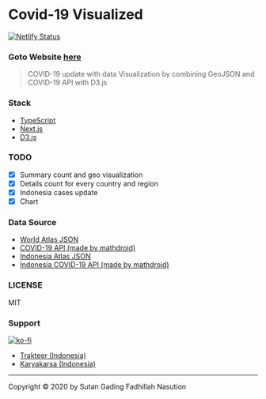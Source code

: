 # Covid-19 Visualized

[![Netlify Status](https://api.netlify.com/api/v1/badges/50106a8f-ac07-47fa-97b8-6652f1c00f75/deploy-status)](https://app.netlify.com/sites/brave-ptolemy-6ebec8/deploys)

### Goto Website [here](https://covid19.sutanlab.id)

> COVID-19 update with data Visualization by combining GeoJSON and COVID-19 API with D3.js

### Stack
- [TypeScript](https://www.typescriptlang.org/)
- [Next.js](https://nextjs.org/)
- [D3.js](https://d3js.org/)

### TODO
- [x] Summary count and geo visualization
- [x] Details count for every country and region
- [x] Indonesia cases update
- [x] Chart

### Data Source
- [World Atlas JSON](https://github.com/topojson/world-atlas)
- [COVID-19 API (made by mathdroid)](https://github.com/mathdroid/covid-19-api)
- [Indonesia Atlas JSON](https://github.com/ghapsara/indonesia-atlas)
- [Indonesia COVID-19 API (made by mathdroid)](https://github.com/mathdroid/indonesia-covid-19-api)

### LICENSE
MIT

### Support
[![ko-fi](https://www.ko-fi.com/img/githubbutton_sm.svg)](https://ko-fi.com/B0B71P7PB)

- [Trakteer (Indonesia)](https://trakteer.id/sutanlab)
- [Karyakarsa (Indonesia)](https://karyakarsa.com/sutanlab)

---

Copyright © 2020 by Sutan Gading Fadhillah Nasution

